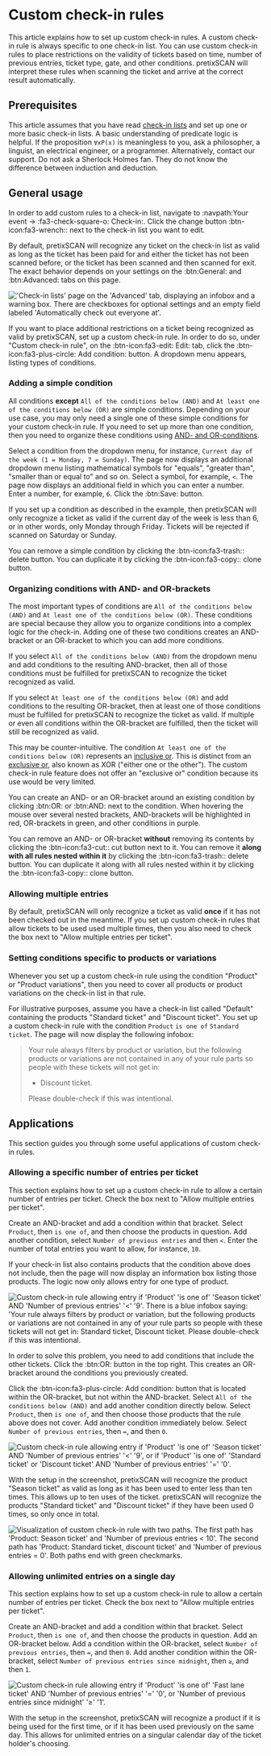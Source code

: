 # Custom check-in rules

This article explains how to set up custom check-in rules. 
A custom check-in rule is always specific to one check-in list. 
You can use custom check-in rules to place restrictions on the validity of tickets based on time, number of previous entries, ticket type, gate, and other conditions. 
pretixSCAN will interpret these  rules when scanning the ticket and arrive at the correct result automatically. 

## Prerequisites

This article assumes that you have read [check-in lists](check-in-lists.md) and set up one or more basic check-in lists. 
A basic understanding of predicate logic is helpful. 
If the proposition `∀xP(x)` is meaningless to you, ask a philosopher, a linguist, an electrical engineer, or a programmer.
Alternatively, contact our support. 
Do not ask a Sherlock Holmes fan. 
They do not know the difference between induction and deduction. 

## General usage

In order to add custom rules to a check-in list, navigate to :navpath:Your event → :fa3-check-square-o: Check-in:. 
Click the change button :btn-icon:fa3-wrench:: next to the check-in list you want to edit. 

By default, pretixSCAN will recognize any ticket on the check-in list as valid as long as the ticket has been paid for and either the ticket has not been scanned before, or the ticket has been scanned and then scanned for exit. 
The exact behavior depends on your settings on the :btn:General: and :btn:Advanced: tabs on this page. 

!['Check-in lists' page on the 'Advanced' tab, displaying an infobox and a warning box. There are checkboxes for optional settings and an empty field labeled 'Automatically check out everyone at'.](../../assets/screens/check-in/advanced.png "Advanced options for check-in list default")

If you want to place additional restrictions on a ticket being recognized as valid by pretixSCAN, set up a custom check-in rule. 
In order to do so, under "Custom check-in rule", on the :btn-icon:fa3-edit: Edit: tab, click the :btn-icon:fa3-plus-circle: Add condition: button. 
A dropdown menu appears, listing types of conditions. 

### Adding a simple condition 

All conditions **except** `All of the conditions below (AND)` and `At least one of the conditions below (OR)` are simple conditions. 
Depending on your use case, you may only need a single one of these simple conditions for your custom check-in rule. 
If you need to set up more than one condition, then you need to organize these conditions using [AND- and OR-conditions](custom.md#organizing-conditions-with-and--and-or-brackets). 

Select a condition from the dropdown menu, for instance, `Current day of the week (1 = Monday, 7 = Sunday)`. 
The page now displays an additional dropdown menu listing mathematical symbols for "equals", "greater than", "smaller than or equal to" and so on. 
Select a symbol, for example, `<`. 
The page now displays an additional field in which you can enter a number. 
Enter a number, for example, `6`. 
Click the :btn:Save: button. 

If you set up a condition as described in the example, then pretixSCAN will only recognize a ticket as valid if the current day of the week is less than 6, or in other words, only Monday through Friday. 
Tickets will be rejected if scanned on Saturday or Sunday. 

You can remove a simple condition by clicking the :btn-icon:fa3-trash:: delete button. 
You can duplicate it by clicking the :btn-icon:fa3-copy:: clone button. 

### Organizing conditions with AND- and OR-brackets

The most important types of conditions are `All of the conditions below (AND)` and `At least one of the conditions below (OR)`. 
These conditions are special because they allow you to organize conditions into a complex logic for the check-in. 
Adding one of these two conditions creates an AND-bracket or an OR-bracket to which you can add more conditions. 

If you select `All of the conditions below (AND)` from the dropdown menu and add conditions to the resulting AND-bracket, then all of those conditions must be fulfilled for pretixSCAN to recognize the ticket recognized as valid. 

If you select `At least one of the conditions below (OR)` and add conditions to the resulting OR-bracket, then at least one of those conditions must be fulfilled for pretixSCAN to recognize the ticket as valid. 
If multiple or even all conditions within the OR-bracket are fulfilled, then the ticket will still be recognized as valid. 

This may be counter-intuitive. 
The condition `At least one of the conditions below (OR)` represents an [inclusive or](https://en.wikipedia.org/wiki/Logical_disjunction). 
This is distinct from an [exclusive or](https://en.wikipedia.org/wiki/Exclusive_or), also known as XOR ("either one or the other"). 
The custom check-in rule feature does not offer an "exclusive or" condition because its use would be very limited. 

You can create an AND- or an OR-bracket around an existing condition by clicking :btn:OR: or :btn:AND: next to the condition. 
When hovering the mouse over several nested brackets, AND-brackets will be highlighted in red, OR-brackets in green, and other conditions in purple. 

You can remove an AND- or OR-bracket **without** removing its contents by clicking the :btn-icon:fa3-cut:: cut button next to it. 
You can remove it **along with all rules nested within it** by clicking the :btn-icon:fa3-trash:: delete button. 
You can duplicate it along with all rules nested within it by clicking the :btn-icon:fa3-copy:: clone button. 

### Allowing multiple entries 

By default, pretixSCAN will only recognize a ticket as valid **once** if it has not been checked out in the meantime. 
If you set up custom check-in rules that allow tickets to be used used multiple times, then you also need to check the box next to "Allow multiple entries per ticket". 

### Setting conditions specific to products or variations 

Whenever you set up a custom check-in rule using the condition "Product" or "Product variations", then you need to cover all products or product variations on the check-in list in that rule. 

For illustrative purposes, assume you have a check-in list called "Default" containing the products "Standard ticket" and "Discount ticket". 
You set up a custom check-in rule with the condition `Product` `is one of` `Standard ticket`. 
The page will now display the following infobox: 

> Your rule always filters by product or variation, but the following products or variations are not contained in any of your rule parts so people with these tickets will not get in: 
> 
> - Discount ticket. 
> 
> Please double-check if this was intentional. 

## Applications 

This section guides you through some useful applications of custom check-in rules. 

### Allowing a specific number of entries per ticket 

This section explains how to set up a custom check-in rule to allow a certain number of entries per ticket. 
Check the box next to "Allow multiple entries per ticket". 

Create an AND-bracket and add a condition within that bracket. 
Select `Product`, then `is one of`, and then choose the products in question. 
Add another condition, select `Number of previous entries` and then `<`.
Enter the number of total entries you want to allow, for instance, `10`. 

If your check-in list also contains products that the condition above does not include, then the page will now display an information box listing those products. 
The logic now only allows entry for one type of product. 

![Custom check-in rule allowing entry if 'Product' 'is one of' 'Season ticket' AND 'Number of previous entries' '<' '9'. There is a blue infobox saying: 'Your rule always filters by product or variation, but the following products or variations are not contained in any of your rule parts so people with these tickets will not get in: Standard ticket, Discount ticket. Please double-check if this was intentional.](../../assets/screens/check-in/multiple-infobox.png "Custom check-in rule for multiple entries with infobox")

In order to solve this problem, you need to add conditions that include the other tickets. 
Click the :btn:OR: button in the top right. 
This creates an OR-bracket around the conditions you previously created. 

Click the :btn-icon:fa3-plus-circle: Add condition: button that is located within the OR-bracket, but not within the AND-bracket. 
Select `All of the conditions below (AND)` and add another condition directly below. 
Select `Product`, then `is one of`, and then choose those products that the rule above does not cover. 
Add another condition immediately below. 
Select `Number of previous entries`, then `=`, and then `0`.

![Custom check-in rule allowing entry if 'Product' 'is one of' 'Season ticket' AND 'Number of previous entries' '<' '9', or if 'Product' 'is one of' 'Standard ticket' or 'Discount ticket' AND 'Number of previous entries' '=' '0'.](../../assets/screens/check-in/multiple-full.png "Full custom check-in rule for multiple entries")

With the setup in the screenshot, pretixSCAN will recognize the product "Season ticket" as valid as long as it has been used to enter less than ten times. 
This allows up to ten uses of the ticket. 
pretixSCAN will recognize the products "Standard ticket" and "Discount ticket" if they have been used 0 times, so only once in total. 

![Visualization of custom check-in rule with two paths. The first path has 'Product: Season ticket' and 'Number of previous entries < 10'. The second path has 'Product: Standard ticket, discount ticket' and 'Number of previous entries = 0'. Both paths end with green checkmarks.](../../assets/screens/check-in/multiple-visualization.png "Visualization of full custom check-in rule for multiple entries")

### Allowing unlimited entries on a single day 

This section explains how to set up a custom check-in rule to allow a certain number of entries per ticket. 
Check the box next to "Allow multiple entries per ticket". 

Create an AND-bracket and add a condition within that bracket. 
Select `Product`, then `is one of`, and then choose the products in question. 
Add an OR-bracket below. 
Add a condition within the OR-bracket, select `Number of previous entries`, then `=`, and then `0`. 
Add another condition within the OR-bracket, select `Number of previous entries since midnight`, then `≥`, and then `1`. 

![Custom check-in rule allowing entry if 'Product' 'is one of' 'Fast lane ticket' AND 'Number of previous entries' '=' '0', or 'Number of previous entries since midnight' '≥' '1'.](../../assets/screens/check-in/single-day.png "Custom check-in rule for unlimited entries on a single day")

With the setup in the screenshot, pretixSCAN will recognize a product if it is being used for the first time, or if it has been used previously on the same day. 
This allows for unlimited entries on a singular calendar day of the ticket holder's choosing. 
